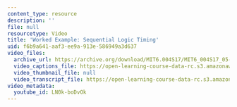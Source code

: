 ```yaml
---
content_type: resource
description: ''
file: null
resourcetype: Video
title: 'Worked Example: Sequential Logic Timing'
uid: f6b9a641-aaf3-ee9a-913e-586949a3d637
video_files:
  archive_url: https://archive.org/download/MIT6.004S17/MIT6_004S17_05-02-08-01_300k.mp4
  video_captions_file: https://open-learning-course-data-rc.s3.amazonaws.com/6-004-computation-structures-spring-2017/5abbdfbf8228536990dfc2a73cdfc57b_LN0k-boDvOk.vtt
  video_thumbnail_file: null
  video_transcript_file: https://open-learning-course-data-rc.s3.amazonaws.com/6-004-computation-structures-spring-2017/7c25e0e9b7bc2fede017c642df40680c_LN0k-boDvOk.pdf
video_metadata:
  youtube_id: LN0k-boDvOk
---
```

